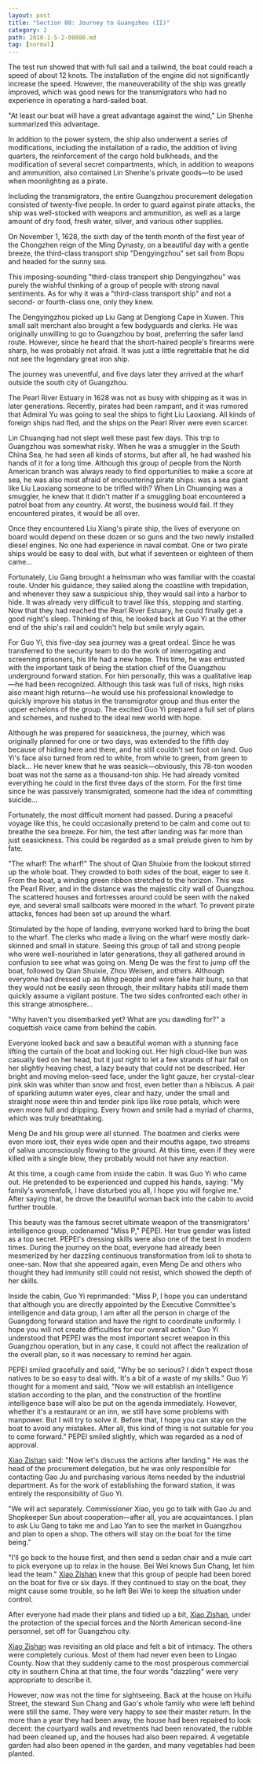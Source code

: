 ```yaml
---
layout: post
title: "Section 80: Journey to Guangzhou (II)"
category: 2
path: 2010-1-5-2-08000.md
tag: [normal]
---
```


The test run showed that with full sail and a tailwind, the boat could reach a speed of about 12 knots. The installation of the engine did not significantly increase the speed. However, the maneuverability of the ship was greatly improved, which was good news for the transmigrators who had no experience in operating a hard-sailed boat.

"At least our boat will have a great advantage against the wind," Lin Shenhe summarized this advantage.

In addition to the power system, the ship also underwent a series of modifications, including the installation of a radio, the addition of living quarters, the reinforcement of the cargo hold bulkheads, and the modification of several secret compartments, which, in addition to weapons and ammunition, also contained Lin Shenhe's private goods—to be used when moonlighting as a pirate.

Including the transmigrators, the entire Guangzhou procurement delegation consisted of twenty-five people. In order to guard against pirate attacks, the ship was well-stocked with weapons and ammunition, as well as a large amount of dry food, fresh water, silver, and various other supplies.

On November 1, 1628, the sixth day of the tenth month of the first year of the Chongzhen reign of the Ming Dynasty, on a beautiful day with a gentle breeze, the third-class transport ship "Dengyingzhou" set sail from Bopu and headed for the sunny sea.

This imposing-sounding "third-class transport ship Dengyingzhou" was purely the wishful thinking of a group of people with strong naval sentiments. As for why it was a "third-class transport ship" and not a second- or fourth-class one, only they knew.

The Dengyingzhou picked up Liu Gang at Denglong Cape in Xuwen. This small salt merchant also brought a few bodyguards and clerks. He was originally unwilling to go to Guangzhou by boat, preferring the safer land route. However, since he heard that the short-haired people's firearms were sharp, he was probably not afraid. It was just a little regrettable that he did not see the legendary great iron ship.

The journey was uneventful, and five days later they arrived at the wharf outside the south city of Guangzhou.

The Pearl River Estuary in 1628 was not as busy with shipping as it was in later generations. Recently, pirates had been rampant, and it was rumored that Admiral Yu was going to seal the ships to fight Liu Laoxiang. All kinds of foreign ships had fled, and the ships on the Pearl River were even scarcer.

Lin Chuanqing had not slept well these past few days. This trip to Guangzhou was somewhat risky. When he was a smuggler in the South China Sea, he had seen all kinds of storms, but after all, he had washed his hands of it for a long time. Although this group of people from the North American branch was always ready to find opportunities to make a score at sea, he was also most afraid of encountering pirate ships: was a sea giant like Liu Laoxiang someone to be trifled with? When Lin Chuanqing was a smuggler, he knew that it didn't matter if a smuggling boat encountered a patrol boat from any country. At worst, the business would fail. If they encountered pirates, it would be all over.

Once they encountered Liu Xiang's pirate ship, the lives of everyone on board would depend on these dozen or so guns and the two newly installed diesel engines. No one had experience in naval combat. One or two pirate ships would be easy to deal with, but what if seventeen or eighteen of them came...

Fortunately, Liu Gang brought a helmsman who was familiar with the coastal route. Under his guidance, they sailed along the coastline with trepidation, and whenever they saw a suspicious ship, they would sail into a harbor to hide. It was already very difficult to travel like this, stopping and starting. Now that they had reached the Pearl River Estuary, he could finally get a good night's sleep. Thinking of this, he looked back at Guo Yi at the other end of the ship's rail and couldn't help but smile wryly again.

For Guo Yi, this five-day sea journey was a great ordeal. Since he was transferred to the security team to do the work of interrogating and screening prisoners, his life had a new hope. This time, he was entrusted with the important task of being the station chief of the Guangzhou underground forward station. For him personally, this was a qualitative leap—he had been recognized. Although this task was full of risks, high risks also meant high returns—he would use his professional knowledge to quickly improve his status in the transmigrator group and thus enter the upper echelons of the group. The excited Guo Yi prepared a full set of plans and schemes, and rushed to the ideal new world with hope.

Although he was prepared for seasickness, the journey, which was originally planned for one or two days, was extended to the fifth day because of hiding here and there, and he still couldn't set foot on land. Guo Yi's face also turned from red to white, from white to green, from green to black... He never knew that he was seasick—obviously, this 78-ton wooden boat was not the same as a thousand-ton ship. He had already vomited everything he could in the first three days of the storm. For the first time since he was passively transmigrated, someone had the idea of committing suicide...

Fortunately, the most difficult moment had passed. During a peaceful voyage like this, he could occasionally pretend to be calm and come out to breathe the sea breeze. For him, the test after landing was far more than just seasickness. This could be regarded as a small prelude given to him by fate.

"The wharf! The wharf!" The shout of Qian Shuixie from the lookout stirred up the whole boat. They crowded to both sides of the boat, eager to see it. From the boat, a winding green ribbon stretched to the horizon. This was the Pearl River, and in the distance was the majestic city wall of Guangzhou. The scattered houses and fortresses around could be seen with the naked eye, and several small sailboats were moored in the wharf. To prevent pirate attacks, fences had been set up around the wharf.

Stimulated by the hope of landing, everyone worked hard to bring the boat to the wharf. The clerks who made a living on the wharf were mostly dark-skinned and small in stature. Seeing this group of tall and strong people who were well-nourished in later generations, they all gathered around in confusion to see what was going on. Meng De was the first to jump off the boat, followed by Qian Shuixie, Zhou Weisen, and others. Although everyone had dressed up as Ming people and wore fake hair buns, so that they would not be easily seen through, their military habits still made them quickly assume a vigilant posture. The two sides confronted each other in this strange atmosphere...

"Why haven't you disembarked yet? What are you dawdling for?" a coquettish voice came from behind the cabin.

Everyone looked back and saw a beautiful woman with a stunning face lifting the curtain of the boat and looking out. Her high cloud-like bun was casually tied on her head, but it just right to let a few strands of hair fall on her slightly heaving chest, a lazy beauty that could not be described. Her bright and moving melon-seed face, under the light gauze, her crystal-clear pink skin was whiter than snow and frost, even better than a hibiscus. A pair of sparkling autumn water eyes, clear and hazy, under the small and straight nose were thin and tender pink lips like rose petals, which were even more full and dripping. Every frown and smile had a myriad of charms, which was truly breathtaking.

Meng De and his group were all stunned. The boatmen and clerks were even more lost, their eyes wide open and their mouths agape, two streams of saliva unconsciously flowing to the ground. At this time, even if they were killed with a single blow, they probably would not have any reaction.

At this time, a cough came from inside the cabin. It was Guo Yi who came out. He pretended to be experienced and cupped his hands, saying: "My family's womenfolk, I have disturbed you all, I hope you will forgive me." After saying that, he drove the beautiful woman back into the cabin to avoid further trouble.

This beauty was the famous secret ultimate weapon of the transmigrators' intelligence group, codenamed "Miss P," PEPEI. Her true gender was listed as a top secret. PEPEI's dressing skills were also one of the best in modern times. During the journey on the boat, everyone had already been mesmerized by her dazzling continuous transformation from loli to shota to onee-san. Now that she appeared again, even Meng De and others who thought they had immunity still could not resist, which showed the depth of her skills.

Inside the cabin, Guo Yi reprimanded: "Miss P, I hope you can understand that although you are directly appointed by the Executive Committee's intelligence and data group, I am after all the person in charge of the Guangdong forward station and have the right to coordinate uniformly. I hope you will not create difficulties for our overall action." Guo Yi understood that PEPEI was the most important secret weapon in this Guangzhou operation, but in any case, it could not affect the realization of the overall plan, so it was necessary to remind her again.

PEPEI smiled gracefully and said, "Why be so serious? I didn't expect those natives to be so easy to deal with. It's a bit of a waste of my skills." Guo Yi thought for a moment and said, "Now we will establish an intelligence station according to the plan, and the construction of the frontline intelligence base will also be put on the agenda immediately. However, whether it's a restaurant or an inn, we still have some problems with manpower. But I will try to solve it. Before that, I hope you can stay on the boat to avoid any mistakes. After all, this kind of thing is not suitable for you to come forward." PEPEI smiled slightly, which was regarded as a nod of approval.

[Xiao Zishan][y001] said: "Now let's discuss the actions after landing." He was the head of the procurement delegation, but he was only responsible for contacting Gao Ju and purchasing various items needed by the industrial department. As for the work of establishing the forward station, it was entirely the responsibility of Guo Yi.

"We will act separately. Commissioner Xiao, you go to talk with Gao Ju and Shopkeeper Sun about cooperation—after all, you are acquaintances. I plan to ask Liu Gang to take me and Lao Yan to see the market in Guangzhou and plan to open a shop. The others will stay on the boat for the time being."

"I'll go back to the house first, and then send a sedan chair and a mule cart to pick everyone up to relax in the house. Bei Wei knows Sun Chang, let him lead the team." [Xiao Zishan][y001] knew that this group of people had been bored on the boat for five or six days. If they continued to stay on the boat, they might cause some trouble, so he left Bei Wei to keep the situation under control.

After everyone had made their plans and tidied up a bit, [Xiao Zishan][y001], under the protection of the special forces and the North American second-line personnel, set off for Guangzhou city.

[Xiao Zishan][y001] was revisiting an old place and felt a bit of intimacy. The others were completely curious. Most of them had never even been to Lingao County. Now that they suddenly came to the most prosperous commercial city in southern China at that time, the four words "dazzling" were very appropriate to describe it.

However, now was not the time for sightseeing. Back at the house on Huifu Street, the steward Sun Chang and Gao's whole family who were left behind were still the same. They were very happy to see their master return. In the more than a year they had been away, the house had been repaired to look decent: the courtyard walls and revetments had been renovated, the rubble had been cleaned up, and the houses had also been repaired. A vegetable garden had also been opened in the garden, and many vegetables had been planted.

[y001]: /characters/y001 "Xiao Zishan"
